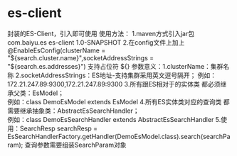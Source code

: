 # es-client
封装的ES-Client，引入即可使用
使用方法：
1.maven方式引入jar包
        <dependency>
            <groupId>com.baiyu.es</groupId>
            <artifactId>es-client</artifactId>
            <version>1.0-SNAPSHOT</version>
        </dependency>
2.在config文件上加上@EnableEsConfig(clusterName = "${search.cluster.name}",socketAddressStrings = "${search.es.addresses}")
  支持占位符 ${}
  参数意义：1.clusterName：集群名称 
           2.socketAddressStrings：ES地址-支持集群采用英文逗号隔开；
                 例如：172.21.247.89:9300,172.21.247.89:9300
3.所有跟ES相对于的实体类  都必须继承父类：EsModel；  
      例如：class DemoEsModel extends EsModel
4.所有ES实体类对应的查询类  都需要继承抽象类：AbstractEsSearchHandler；  
      例如：class DemoEsSearchHandler extends AbstractEsSearchHandler<DemoEsModel>
5.使用：SearchResp<DemoEsModel> searchResp = EsSearchHandlerFactory.getHandler(DemoEsModel.class).search(searchParam);
      查询参数需要组装SearchParam对象
